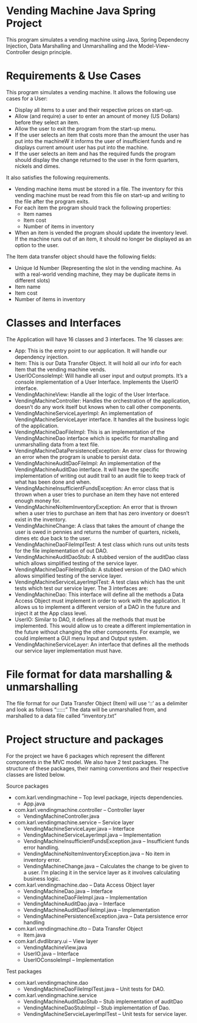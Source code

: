 # Vending Machine Java Spring Project

This program simulates a vending machine using Java, Spring Dependecny Injection, Data Marshalling and Unmarshalling and the Model-View-Controller design principle.

# Requirements & Use Cases
This program simulates a vending machine. It allows the following use cases for a User:
* Display all items to a user and their respective prices on start-up.
* Allow (and require) a user to enter an amount of money (US Dollars) before they select an item.
* Allow the user to exit the program from the start-up menu.
* If the user selects an item that costs more than the amount the user has put into the machineW it informs the user of insufficient funds and re displays current amount user has put into the machine.
* If the user selects an item and has the required funds the program should display the change returned to the user in the form quarters, nickels and dimes.

It also satisfies the following requirements.
* Vending machine items must be stored in a file. The inventory for this vending machine must be read from this file on start-up and writing to the file after the program exits.
* For each item the program should track the following properties:
    * Item names
    * Item cost
    * Number of items in inventory
* When an item is vended the program should update the inventory level. If the machine runs out of an item, it should no longer be displayed as an option to the user.

The Item data transfer object should have the following fields:
* Unique Id Number (Representing the slot in the vending machine. As with a real-world vending machine, they may be duplicate items in different slots)
* Item name
* Item cost
* Number of items in inventory

# Classes and Interfaces
The Application will have 16 classes and 3 interfaces. The 16 classes are:
* App: This is the entry point to our application. It will handle our dependency injection.
* Item: This is our Data Transfer Object. It will hold all our info for each Item that the vending machine vends.
* UserIOConsoleImpl: Will handle all user input and output prompts. It’s a console implementation of a User Interface. Implements the UserIO interface. 
* VendingMachineView: Handle all the logic of the User Interface.
* VendingMachineController: Handles the orchestration of the application, doesn’t do any work itself but knows when to call other components.
* VendingMachineServiceLayerImpl: An implementation of VendingMachineServiceLayer interface. It handles all the business logic of the application.
* VendingMachineDaoFileImpl: This is an implementation of the VendingMachineDao interface which is specific for marshalling and unmarshalling data from a text file.
* VendingMachineDataPersistenceException: An error class for throwing an error when the program is unable to persist data.
* VendingMachineAuditDaoFileImpl: An implementation of the VendingMachineAuditDao interface. It will have the specific implementation of writing out audit trail to an audit file to keep track of what has been done and when.
* VendingMachineInsufficientFundsException: An error class that is thrown when a user tries to purchase an item they have not entered enough money for.
* VendingMachineNoItemInventoryException: An error that is thrown when a user tries to purchase an item that has zero inventory or doesn’t exist in the inventory.
* VendingMachineChange: A class that takes the amount of change the user is owed in pennies and returns the number of quarters, nickels, dimes etc due back to the user.
* VendingMachineDaoFileImplTest: A test class which runs out units tests for the file implementation of out DAO.
* VendingMachineAuditDaoStub: A stubbed version of the auditDao class which allows simplified testing of the service layer.
* VendingMachineDaoFileImplStub: A stubbed version of the DAO which allows simplified testing of the service layer.
* VendingMachineServiceLayerImplTest: A test class which has the unit tests which test our service layer.
The 3 interfaces are:
* VendingMachineDao: This interface will define all the methods a Data Access Object must implement in order to work with the application. It allows us to implement a different version of a DAO in the future and inject it at the App class level.
* UserIO: Similar to DAO, it defines all the methods that must be implemented. This would allow us to create a different implementation in the future without changing the other components. For example, we could implement a GUI menu Input and Output system.
* VendingMachineServiceLayer: An interface that defines all the methods our service layer implementation must have.

# File format for data marshalling & unmarshalling
The file format for our Data Transfer Object (Item) will use ‘::’ as a delimiter and look as follows
“<idNumber>::<itemName>::<itemCost>::<itemCount>”
The data will be unmarshalled from, and marshalled to a data file called “inventory.txt”

# Project structure and packages
For the project we have 6 packages which represent the different components in the MVC model. We also have 2 test packages. The structure of these packages, their naming conventions and their respective classes are listed below.

Source packages
* com.karl.vendingmachine – Top level package, injects dependencies.
    * App.java
* com.karl.vendingmachine.controller – Controller layer
    * VendingMachineController.java
* com.karl.vendingmachine.service – Service layer
    * VendingMachineServiceLayer.java – Interface
    * VendingMachineServiceLayerImpl.java – Implementation
    * VendingMachineInsufficientFundsException.java – Insufficient funds error handling.
    * VendingMachineNoItemInventoryException.java – No item in inventory error.
    * VendingMachineChange.java – Calculates the change to be given to a user. I’m placing it in the service layer as it involves calculating business logic. 
* com.karl.vendingmachine.dao – Data Access Object layer
    * VendingMachineDao.java – Interface
    * VendingMachineDaoFileImpl.java – Implementation
    * VendingMachineAuditDao.java – Interface
    * VendingMachineAuditDaoFileImpl.java – Implementation
    * VendingMachinePersistenceException.java – Data persistence error handling
* com.karl.vendingmachine.dto – Data Transfer Object
    * Item.java
* com.karl.dvdlibrary.ui – View layer
    * VendingMachineView.java
    * UserIO.java – Interface
    * UserIOConsoleImpl – Implementation

Test packages
* com.karl.vendingmachine.dao
    * VendingMachineDaoFileImplTest.java – Unit tests for DAO.
* com.karl.vendingmachine.service
    * VendingMachineAuditDaoStub – Stub implementation of auditDao
    * VendingMachineDaoStubImpl – Stub implementation of Dao.
    * VendingMachineServcieLayerImplTest – Unit tests for service layer.